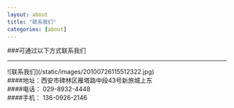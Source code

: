 ```yaml
---
layout: about
title: "联系我们"
categories: [about]
---
```


###可通过以下方式联系我们
<hr>
![联系我们](/static/images/20100726115512322.jpg)
<br>
####地址：西安市碑林区雁塔路中段43号新旅城上东  
<br>
####电话：<span class="glyphicon glyphicon-phone-alt"></span>  029-8932-4448  
	
<br>
####手机：<span class="glyphicon glyphicon-earphone"></span>  136-0926-2146
